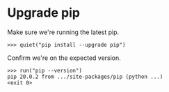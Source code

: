 # Upgrade pip

Make sure we're running the latest pip.

    >>> quiet("pip install --upgrade pip")

Confirm we're on the expected version.

    >>> run("pip --version")
    pip 20.0.2 from .../site-packages/pip (python ...)
    <exit 0>

